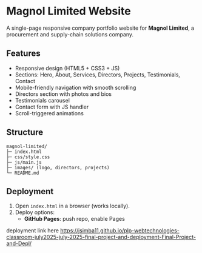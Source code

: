 # Magnol Limited Website

A single-page responsive company portfolio website for **Magnol Limited**, a procurement and supply-chain solutions company.

## Features
- Responsive design (HTML5 + CSS3 + JS)
- Sections: Hero, About, Services, Directors, Projects, Testimonials, Contact
- Mobile-friendly navigation with smooth scrolling
- Directors section with photos and bios
- Testimonials carousel
- Contact form with JS handler
- Scroll-triggered animations

## Structure
```
magnol-limited/
├─ index.html
├─ css/style.css
├─ js/main.js
├─ images/ (logo, directors, projects)
└─ README.md
```

## Deployment
1. Open `index.html` in a browser (works locally).
2. Deploy options:
   - **GitHub Pages**: push repo, enable Pages


deployment link here https://jsimba11.github.io/plp-webtechnologies-classroom-july2025-july-2025-final-project-and-deployment-Final-Project-and-Depl/


